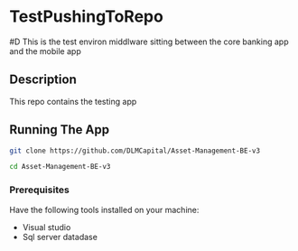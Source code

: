 # TestPushingToRepo
#D This is the test environ middlware sitting between the core banking app and the mobile app 
## Description
This repo contains the testing app

## Running The App
```bash
git clone https://github.com/DLMCapital/Asset-Management-BE-v3

cd Asset-Management-BE-v3
```

### Prerequisites
Have the following tools installed on your machine:
- Visual studio
- Sql server datadase


